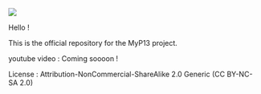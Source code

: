 ![](https://user-images.githubusercontent.com/56651736/72690478-1293fc00-3b1d-11ea-855e-099b8d1767c8.png)

Hello ! 

This is the official repository for the MyP13 project. 

youtube video : Coming soooon ! 

License : Attribution-NonCommercial-ShareAlike 2.0 Generic (CC BY-NC-SA 2.0)

